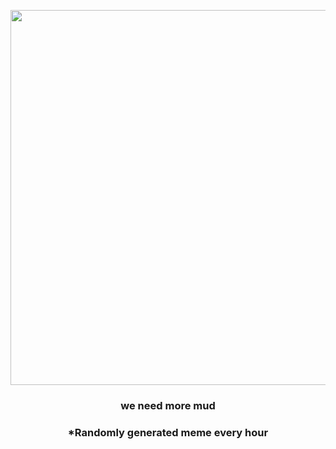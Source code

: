 <p align="center">
        <img src="https://i.redd.it/ta7ks5gcnrm81.gif" width="600" height="600">
        </p>
        <h3 align="center">we need more mud</h3>
        <h3 align="center">*Randomly generated meme every hour</h3>
    